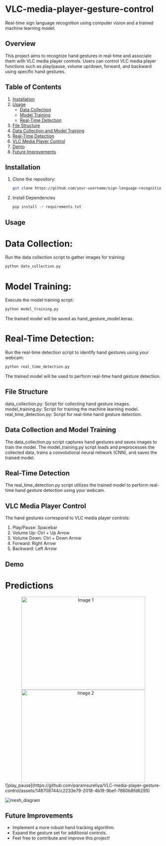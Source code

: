 # VLC-media-player-gesture-control

Real-time sign language recognition using computer vision and a trained machine learning model.

## Overview

This project aims to recognize hand gestures in real-time and associate them with VLC media player controls. Users can control VLC media player functions such as play/pause, volume up/down, forward, and backward using specific hand gestures.

## Table of Contents

1. [Installation](#installation)
2. [Usage](#usage)
   - [Data Collection](#data-collection)
   - [Model Training](#model-training)
   - [Real-Time Detection](#real-time-detection)
3. [File Structure](#file-structure)
4. [Data Collection and Model Training](#data-collection-and-model-training)
5. [Real-Time Detection](#real-time-detection)
6. [VLC Media Player Control](#vlc-media-player-control)
7. [Demo](#demo)
8. [Future Improvements](#future-improvements)

## Installation

1. Clone the repository:

   ```bash
   git clone https://github.com/your-username/sign-language-recognition.git

2. Install Dependencies

   ```bash
   pip install -r requirements.txt

## Usage 

# Data Collection:

Run the data collection script to gather images for training:

   ```bash
   python data_collection.py
   ```

# Model Training:

Execute the model training script:
   ```bash
   python model_training.py
   ```
The trained model will be saved as hand_gesture_model.keras.

# Real-Time Detection:

Run the real-time detection script to identify hand gestures using your webcam:
   ```bash
   python real_time_detection.py
   ```
   
The trained model will be used to perform real-time hand gesture detection.

## File Structure
data_collection.py: Script for collecting hand gesture images.
model_training.py: Script for training the machine learning model.
real_time_detection.py: Script for real-time hand gesture detection.

## Data Collection and Model Training
The data_collection.py script captures hand gestures and saves images to train the model. The model_training.py script loads and preprocesses the collected data, trains a convolutional neural network (CNN), and saves the trained model.

## Real-Time Detection
The real_time_detection.py script utilizes the trained model to perform real-time hand gesture detection using your webcam.

## VLC Media Player Control
The hand gestures correspond to VLC media player controls:

1. Play/Pause: Spacebar
2. Volume Up: Ctrl + Up Arrow
3. Volume Down: Ctrl + Down Arrow
4. Forward: Right Arrow
5. Backward: Left Arrow


## Demo

# Predictions

<div align="center">
  <img src="![play_pause](https://github.com/paramsureliya/VLC-media-player-gesture-control/assets/148708744/c2233e79-2018-4b19-9bef-7860b8fd6295)" alt="Image 1" width="400" height="300">
  <img src="![mesh_diagram](https://github.com/paramsureliya/VLC-media-player-gesture-control/assets/148708744/d3cd58f0-640e-4121-8b79-71db1f400814)" alt="Image 2" width="400" height="300">
</div>
![play_pause](https://github.com/paramsureliya/VLC-media-player-gesture-control/assets/148708744/c2233e79-2018-4b19-9bef-7860b8fd6295)


![mesh_diagram](https://github.com/paramsureliya/VLC-media-player-gesture-control/assets/148708744/d3cd58f0-640e-4121-8b79-71db1f400814)

## Future Improvements

- Implement a more robust hand tracking algorithm.
- Expand the gesture set for additional controls.
- Feel free to contribute and improve this project!






